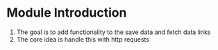 # Module Introduction
01. The goal is to add functionality to the save data and fetch data links
02. The core idea is handle this with http requests